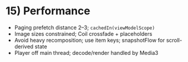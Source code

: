 # 15) Performance
- Paging prefetch distance 2–3; `cachedIn(viewModelScope)`
- Image sizes constrained; Coil crossfade + placeholders
- Avoid heavy recomposition; use item keys; snapshotFlow for scroll-derived state
- Player off main thread; decode/render handled by Media3
